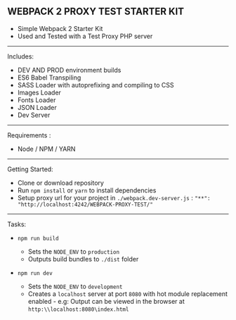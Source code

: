 **WEBPACK 2 PROXY TEST STARTER KIT**
-----------------------------------
- Simple Webpack 2 Starter Kit
- Used and Tested with a Test Proxy PHP server

----------------------------------
Includes:
- DEV AND PROD environment builds
- ES6 Babel Transpiling
- SASS Loader with autoprefixing and compiling to CSS
- Images Loader
- Fonts Loader
- JSON Loader
- Dev Server

---------------------------

Requirements :
- Node / NPM / YARN

---------------------------

Getting Started:
- Clone or download repository
- Run `npm install` or `yarn` to install dependencies
- Setup proxy url for your project in `./webpack.dev-server.js` : `"**": "http://localhost:4242/WEBPACK-PROXY-TEST/"`


----------------------------

Tasks:

- `npm run build`
   - Sets the `NODE_ENV` to `production`
   - Outputs build bundles to `./dist` folder

- `npm run dev`
   - Sets the `NODE_ENV` to `development`
   - Creates a `localhost` server at port `8080` with hot module replacement enabled - e.g: Output can be viewed in the browser at `http:\\localhost:8080\index.html`
